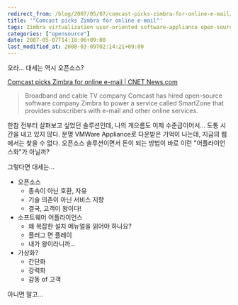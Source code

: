 ```yaml
---
redirect_from: /blog/2007/05/07/comcast-picks-zimbra-for-online-e-mail/
title: '"Comcast picks Zimbra for online e-mail"'
tags: Zimbra virtualization user-oriented software-appliance open-source
categories: ["opensource"]
date: 2007-05-07T14:18:06+09:00
last_modified_at: 2008-03-09T02:14:21+09:00
---
```

오라... 대세는 역시 오픈소스?

[Comcast picks Zimbra for online e-mail \| CNET News.com](http://news.com.com/2100-1032_3-6181737.html?part=rss&tag=2547-1_3-0-20&subj=news)

> Broadband and cable TV company Comcast has hired open-source software company Zimbra to power a service called SmartZone that provides subscribers with e-mail and other online services.

한참 전부터 살펴보고 싶었던 솔루션인데, 나의 게으름도 이제 수준급이어서...
도통 시간을 내고 있지 않다. 분명 VMWare Appliance로 다운받은 기억이 나는데,
지금의 웹에서는 찾을 수 없다. 오픈소스 솔루션이면서 돈이 되는 방법이 바로
이런 "어플라이언스화"가 아닐까?

그렇다면 대세는...

- 오픈소스
  - 종속이 아닌 호환, 자유
  - 기술 의존이 아닌 서비스 지향
  - 결국, 고객이 왕이다!
- 소프트웨어 어플라이언스
  - 왜 복잡한 설치 메뉴얼을 읽어야 하나요?
  - 플러그 면 플레이
  - 내가 왕이라니까...
- 가상화?
  - 간단화
  - 강력화
  - 감동 of 고객

아니면 말고...

